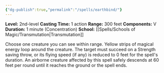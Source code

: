 ```yaml
---
{"dg-publish":true,"permalink":"/spells/earthbind/"}
---
```


**Level:** 2nd-level
**Casting Time:** 1 action
**Range:** 300 feet
**Components:** V
**Duration:** 1 minute (Concentration)
**School:** [[Spells/Schools of Magic/Transmutation\|Transmutation]]

Choose one creature you can see within range. Yellow strips of magical energy loop around the creature. The target must succeed on a Strength saving throw, or its flying speed (if any) is reduced to 0 feet for the spell's duration. An airborne creature affected by this spell safely descends at 60 feet per round until it reaches the ground or the spell ends.